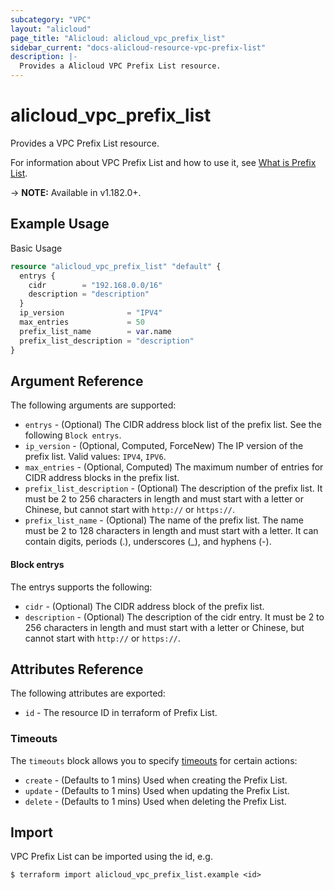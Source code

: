 ```yaml
---
subcategory: "VPC"
layout: "alicloud"
page_title: "Alicloud: alicloud_vpc_prefix_list"
sidebar_current: "docs-alicloud-resource-vpc-prefix-list"
description: |-
  Provides a Alicloud VPC Prefix List resource.
---
```


# alicloud\_vpc\_prefix\_list

Provides a VPC Prefix List resource.

For information about VPC Prefix List and how to use it, see [What is Prefix List](https://www.alibabacloud.com/help/zh/virtual-private-cloud/latest/creatvpcprefixlist).

-> **NOTE:** Available in v1.182.0+.

## Example Usage

Basic Usage

```terraform
resource "alicloud_vpc_prefix_list" "default" {
  entrys {
    cidr        = "192.168.0.0/16"
    description = "description"
  }
  ip_version              = "IPV4"
  max_entries             = 50
  prefix_list_name        = var.name
  prefix_list_description = "description"
}
```

## Argument Reference

The following arguments are supported:

* `entrys` - (Optional) The CIDR address block list of the prefix list. See the following `Block entrys`.
* `ip_version` - (Optional, Computed, ForceNew) The IP version of the prefix list. Valid values: `IPV4`, `IPV6`.
* `max_entries` - (Optional, Computed) The maximum number of entries for CIDR address blocks in the prefix list.
* `prefix_list_description` - (Optional) The description of the prefix list. It must be 2 to 256 characters in length and must start with a letter or Chinese, but cannot start with `http://` or `https://`.
* `prefix_list_name` - (Optional) The name of the prefix list. The name must be 2 to 128 characters in length and must start with a letter. It can contain digits, periods (.), underscores (_), and hyphens (-).

#### Block entrys

The entrys supports the following: 

* `cidr` - (Optional) The CIDR address block of the prefix list.
* `description` - (Optional) The description of the cidr entry. It must be 2 to 256 characters in length and must start with a letter or Chinese, but cannot start with `http://` or `https://`.

## Attributes Reference

The following attributes are exported:

* `id` - The resource ID in terraform of Prefix List.

### Timeouts

The `timeouts` block allows you to specify [timeouts](https://www.terraform.io/docs/configuration-0-11/resources.html#timeouts) for certain actions:

* `create` - (Defaults to 1 mins) Used when creating the Prefix List.
* `update` - (Defaults to 1 mins) Used when updating the Prefix List.
* `delete` - (Defaults to 1 mins) Used when deleting the Prefix List.


## Import

VPC Prefix List can be imported using the id, e.g.

```shell
$ terraform import alicloud_vpc_prefix_list.example <id>
```
